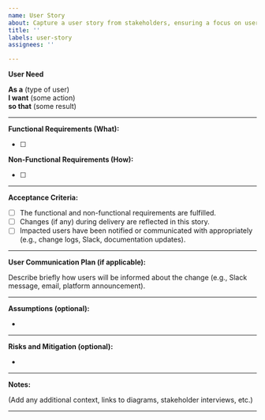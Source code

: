 ```yaml
---
name: User Story
about: Capture a user story from stakeholders, ensuring a focus on user outcomes and clear communication.
title: ''
labels: user-story
assignees: ''

---
```


**User Need**

**As a** (type of user)  
**I want** (some action)  
**so that** (some result)

---

**Functional Requirements (What):**

- [ ]

**Non-Functional Requirements (How):**

- [ ]

---

**Acceptance Criteria:**

- [ ] The functional and non-functional requirements are fulfilled.
- [ ] Changes (if any) during delivery are reflected in this story.
- [ ] Impacted users have been notified or communicated with appropriately (e.g., change logs, Slack, documentation updates).

---

**User Communication Plan (if applicable):**

Describe briefly how users will be informed about the change (e.g., Slack message, email, platform announcement).

---

**Assumptions (optional):**

- 

---

**Risks and Mitigation (optional):**

- 

---

**Notes:**

(Add any additional context, links to diagrams, stakeholder interviews, etc.)

---

<!-- Field explanations:

As a (type of user): The role that the stakeholder or user plays (developer, project manager, security team, etc.).

I want (some action): The specific action, functionality, or change the user is requesting.

so that (some result): The benefit or reason behind the action.

Functional Requirements: What you are building — feature behaviours or system capabilities.

Non-Functional Requirements: How it should behave — performance, security, reliability, etc.

Acceptance Criteria: Clear, measurable conditions to verify the story is complete and valuable.

User Communication Plan: How users will be made aware of relevant changes or impacts (essential for user trust).

Assumptions: Important assumptions that inform how the story is delivered.

Risks and Mitigation: Risks associated with the story and how they will be handled.

Notes: Any other useful information. 

Tip: Update this story if the scope changes during delivery to maintain clarity for everyone.
-->
